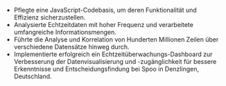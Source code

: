 - Pflegte eine JavaScript-Codebasis, um deren Funktionalität und Effizienz sicherzustellen.
- Analysierte Echtzeitdaten mit hoher Frequenz und verarbeitete umfangreiche Informationsmengen.
- Führte die Analyse und Korrelation von Hunderten Millionen Zeilen über verschiedene Datensätze hinweg durch.
- Implementierte erfolgreich ein Echtzeitüberwachungs-Dashboard zur Verbesserung der Datenvisualisierung und -zugänglichkeit für bessere Erkenntnisse und Entscheidungsfindung bei Spoo in Denzlingen, Deutschland.
